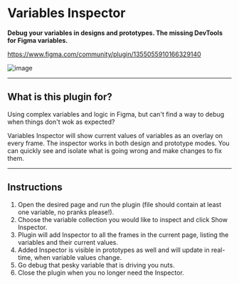 # Variables Inspector
**Debug your variables in designs and prototypes. The missing DevTools for Figma variables.**

https://www.figma.com/community/plugin/1355055910166329140


![image](https://github.com/vivek-nexus/variables-inspector-figma-plugin/assets/26523871/6f7cc93e-896b-44b0-87ce-8995c495a2fe)


---
## What is this plugin for?
Using complex variables and logic in Figma, but can't find a way to debug when things don't wok as expected?

Variables Inspector will show current values of variables as an overlay on every frame. The inspector works in both design and prototype modes. You can quickly see and isolate what is going wrong and make changes to fix them.

---

## Instructions
1. Open the desired page and run the plugin (file should contain at least one variable, no pranks please!).
2. Choose the variable collection you would like to inspect and click Show Inspector.
3. Plugin will add Inspector to all the frames in the current page, listing the variables and their current values.
4. Added Inspector is visible in prototypes as well and will update in real-time, when variable values change.
5. Go debug that pesky variable that is driving you nuts.
6. Close the plugin when you no longer need the Inspector.
